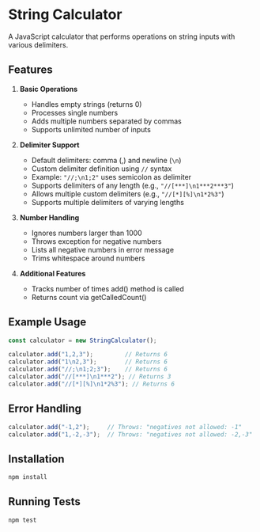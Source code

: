 # String Calculator

A JavaScript calculator that performs operations on string inputs with various delimiters.

## Features

1. **Basic Operations**
   - Handles empty strings (returns 0)
   - Processes single numbers
   - Adds multiple numbers separated by commas
   - Supports unlimited number of inputs

2. **Delimiter Support**
   - Default delimiters: comma (,) and newline (`\n`)
   - Custom delimiter definition using `//` syntax
   - Example: `"//;\n1;2"` uses semicolon as delimiter
   - Supports delimiters of any length (e.g., `"//[***]\n1***2***3"`)
   - Allows multiple custom delimiters (e.g., `"//[*][%]\n1*2%3"`)
   - Supports multiple delimiters of varying lengths

3. **Number Handling**
   - Ignores numbers larger than 1000
   - Throws exception for negative numbers
   - Lists all negative numbers in error message
   - Trims whitespace around numbers

4. **Additional Features**
   - Tracks number of times add() method is called
   - Returns count via getCalledCount()

## Example Usage

```javascript
const calculator = new StringCalculator();

calculator.add("1,2,3");         // Returns 6
calculator.add("1\n2,3");        // Returns 6
calculator.add("//;\n1;2;3");    // Returns 6
calculator.add("//[***]\n1***2"); // Returns 3
calculator.add("//[*][%]\n1*2%3"); // Returns 6
```

## Error Handling

```javascript
calculator.add("-1,2");     // Throws: "negatives not allowed: -1"
calculator.add("1,-2,-3");  // Throws: "negatives not allowed: -2,-3"
```

## Installation

```bash
npm install
```

## Running Tests

```bash
npm test
```